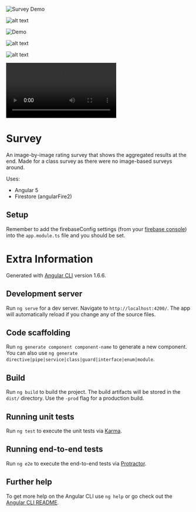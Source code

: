 ![Survey Demo](https://gfycat.com/WetAcceptableAfricanaugurbuzzard "Demo")

![alt text](/path/to/img.jpg "Title")

<img src="https://gfycat.com/WetAcceptableAfricanaugurbuzzard" title="Demo" />

![alt text](https://i.imgur.com/MPukTUZ.jpg "Title")

![alt text](https://gfycat.com/WetAcceptableAfricanaugurbuzzard "Title")


![alt text][logo]

[logo]: https://i.imgur.com/MjZHqqO.mp4 "Logo Title Text 2"


# Survey

An image-by-image rating survey that shows the aggregated results at the end. Made for a class survey as there were no image-based surveys around.

Uses: 
- Angular 5
- Firestore (angularFire2)

## Setup

Remember to add the firebaseConfig settings (from your [firebase console](https://console.firebase.google.com/)) into the `app.module.ts` file and you should be set.

# Extra Information

Generated with [Angular CLI](https://github.com/angular/angular-cli) version 1.6.6.

## Development server

Run `ng serve` for a dev server. Navigate to `http://localhost:4200/`. The app will automatically reload if you change any of the source files.

## Code scaffolding

Run `ng generate component component-name` to generate a new component. You can also use `ng generate directive|pipe|service|class|guard|interface|enum|module`.

## Build

Run `ng build` to build the project. The build artifacts will be stored in the `dist/` directory. Use the `-prod` flag for a production build.

## Running unit tests

Run `ng test` to execute the unit tests via [Karma](https://karma-runner.github.io).

## Running end-to-end tests

Run `ng e2e` to execute the end-to-end tests via [Protractor](http://www.protractortest.org/).

## Further help

To get more help on the Angular CLI use `ng help` or go check out the [Angular CLI README](https://github.com/angular/angular-cli/blob/master/README.md).
